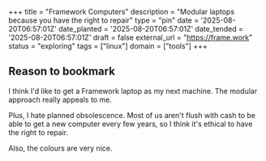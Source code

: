 +++
title = "Framework Computers"
description = "Modular laptops because you have the right to repair"
type = "pin"
date = '2025-08-20T06:57:01Z'
date_planted = '2025-08-20T06:57:01Z'
date_tended = '2025-08-20T06:57:01Z'
draft = false
external_url = "https://frame.work"
status = "exploring"
tags = ["linux"]
domain = ["tools"]
+++

## Reason to bookmark

I think I'd like to get a Framework laptop as my next machine. The modular approach really appeals to me.

Plus, I hate planned obsolescence. Most of us aren't flush with cash to be able to get a new computer every few years, so I think it's ethical to have the right to repair.

Also, the colours are very nice.
